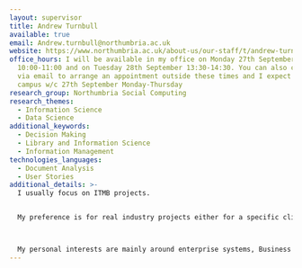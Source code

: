 ```yaml
---
layout: supervisor
title: Andrew Turnbull
available: true
email: Andrew.turnbull@northumbria.ac.uk
website: https://www.northumbria.ac.uk/about-us/our-staff/t/andrew-turnbull/
office_hours: I will be available in my office on Monday 27th September
  10:00-11:00 and on Tuesday 28th September 13:30-14:30. You can also contact me
  via email to arrange an appointment outside these times and I expect to be on
  campus w/c 27th September Monday-Thursday
research_group: Northumbria Social Computing
research_themes:
  - Information Science
  - Data Science
additional_keywords:
  - Decision Making
  - Library and Information Science
  - Information Management
technologies_languages:
  - Document Analysis
  - User Stories
additional_details: >-
  I usually focus on ITMB projects.


  My preference is for real industry projects either for a specific client or inspired by observation/identification of a real problem or issue (often from placement). In many of the most interesting (and successful) cases, the complexity and interest is in identifying and specifying the necessary business processes and constraints rather than in the final application. 



  My personal interests are mainly around enterprise systems, Business Processes, Business Systems, IT operations,  success metrics, transactional processing
---
```

